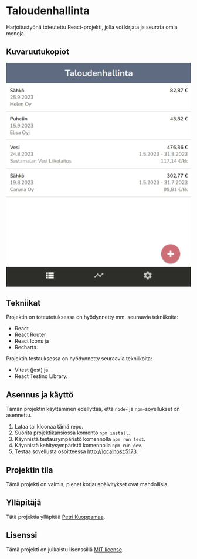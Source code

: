 # Taloudenhallinta

Harjoitustyönä toteutettu React-projekti, jolla voi kirjata ja seurata omia menoja.

## Kuvaruutukopiot

![Pääsivu](/screenshot1.png?raw=true)

## Tekniikat

Projektin on toteutetuksessa on hyödynnetty mm. seuraavia tekniikoita: 
 - React
 - React Router
 - React Icons ja
 - Recharts.

Projektin testauksessa on hyödynnetty seuraavia tekniikoita:
 - Vitest (jest) ja
 - React Testing Library.

## Asennus ja käyttö

Tämän projektin käyttäminen edellyttää,  että `node`- ja `npm`-sovellukset on asennettu.

1. Lataa tai kloonaa tämä repo.
2. Suorita projektikansiossa komento `npm install`.
3. Käynnistä testausympäristö komennolla `npm run test`.
4. Käynnistä kehitysympäristö komennolla `npm run dev`. 
5. Testaa sovellusta osoitteessa [http://localhost:5173](http://localhost:5173).

## Projektin tila

Tämä projekti on valmis, pienet korjauspäivitykset ovat mahdollisia.

## Ylläpitäjä

Tätä projektia ylläpitää [Petri Kuoppamaa](https://github.com/pkuoppam). 

## Lisenssi

Tämä projekti on julkaistu lisenssillä [MIT license](LICENSE).

